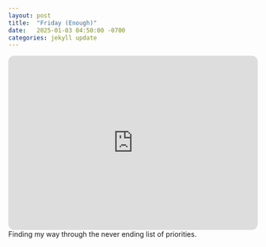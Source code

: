 ```yaml
---
layout: post
title:  "Friday (Enough)"
date:   2025-01-03 04:50:00 -0700
categories: jekyll update
---
```

<iframe style="border-radius:12px" src="https://open.spotify.com/embed/playlist/2SgsrqsmOPijxM6tTBau6A?utm_source=generator" width="100%" height="352" frameBorder="0" allowfullscreen="" allow="autoplay; clipboard-write; encrypted-media; fullscreen; picture-in-picture" loading="lazy"></iframe>
Finding my way through the never ending list of priorities.
